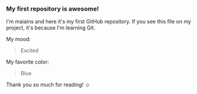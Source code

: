 ### My first repository is awesome!

I'm maiains and here it's my first GitHub repository.
If you see this file on my project, it's because I'm learning Git.

My mood:

> Excited

My favorite color:

> Blue

Thank you so much for reading! ☺